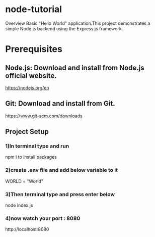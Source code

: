 # node-tutorial
Overview
Basic "Hello World" application.This project demonstrates a simple Node.js backend using the Express.js framework. 

# Prerequisites
## Node.js: Download and install from Node.js official website.
https://nodejs.org/en

## Git: Download and install from Git.
https://www.git-scm.com/downloads


## Project Setup

### 1)In terminal type and run 
npm i 
to install packages

### 2)create .env file and add below variable to it
WORLD = "World"

### 3)Then terminal type and press enter below
node index.js

### 4)now watch your port : 8080
http://localhost:8080
